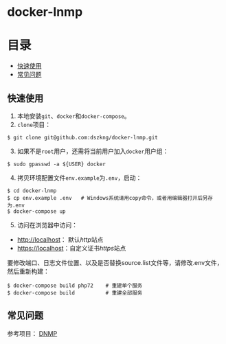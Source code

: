 # docker-lnmp

# 目录

- [快速使用](#快速使用)
- [常见问题](#常见问题)



## 快速使用

1. 本地安装`git`、`docker`和`docker-compose`。
2. `clone`项目：
```
$ git clone git@github.com:dszkng/docker-lnmp.git
```
3. 如果不是`root`用户，还需将当前用户加入`docker`用户组：
```
$ sudo gpasswd -a ${USER} docker
```
4. 拷贝环境配置文件`env.example`为`.env`，启动：
```
$ cd docker-lnmp
$ cp env.example .env   # Windows系统请用copy命令，或者用编辑器打开后另存为.env
$ docker-compose up
```
5. 访问在浏览器中访问：

 - [http://localhost](http://localhost)： 默认*http*站点
 - [https://localhost](https://localhost)：自定义证书*https*站点

要修改端口、日志文件位置、以及是否替换source.list文件等，请修改.env文件，然后重新构建：
```
$ docker-compose build php72    # 重建单个服务
$ docker-compose build          # 重建全部服务
```

## 常见问题


参考项目：
[DNMP](https://github.com/yeszao/dnmp)